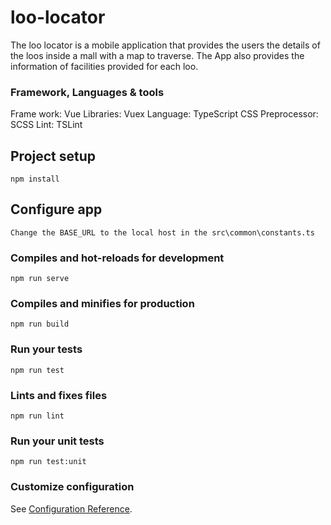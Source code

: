 # loo-locator
The loo locator is a mobile application that provides the users the details of the loos inside a mall with a map to traverse. The App also provides the information of facilities provided for each loo.

### Framework, Languages & tools
Frame work: Vue
Libraries: Vuex
Language: TypeScript
CSS Preprocessor: SCSS
Lint: TSLint

## Project setup
```
npm install
```

## Configure app
```
Change the BASE_URL to the local host in the src\common\constants.ts
```

### Compiles and hot-reloads for development
```
npm run serve
```

### Compiles and minifies for production
```
npm run build
```

### Run your tests
```
npm run test
```

### Lints and fixes files
```
npm run lint
```

### Run your unit tests
```
npm run test:unit
```

### Customize configuration
See [Configuration Reference](https://cli.vuejs.org/config/).

